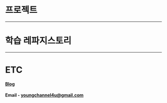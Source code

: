 # 프로젝트


---
# 학습 레파지스토리


---
# ETC
#### [Blog](https://youngchannel.co.kr/)
#### Email - youngchannel4u@gmail.com
